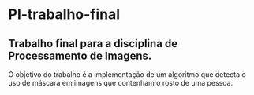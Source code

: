 # PI-trabalho-final

## Trabalho final para a disciplina de Processamento de Imagens.

O objetivo do trabalho é a implementação de um algoritmo que detecta o uso de máscara em imagens que contenham o rosto de uma pessoa.